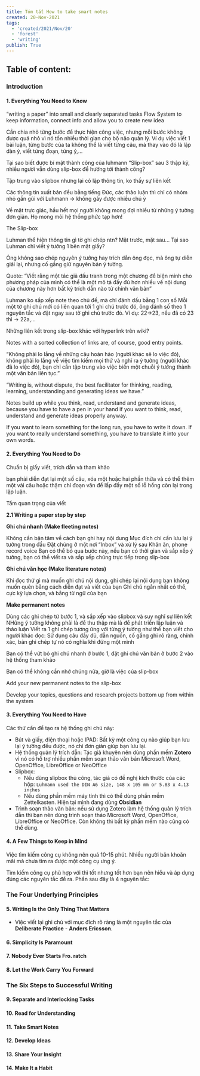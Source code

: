 ```yaml
---
title: Tóm tắt How to take smart notes
created: 20-Nov-2021
tags:
  - 'created/2021/Nov/20'
  - 'forest'
  - 'writing'
publish: True
---
```


## Table of content:

### Introduction
#### 1. Everything You Need to Know

“writing a paper” into small and clearly separated tasks
Flow
System to keep information, connect info and allow you to create new idea

Cần chia nhỏ từng bước để thực hiện công việc, nhưng mỗi bước không được quá nhỏ vì nó tốn nhiều thời gian cho bộ não quản lý. Ví dụ việc viết 1 bài luận, từng bước của ta không thể là viết từng câu, mà thay vào đó là lập dàn ý, viết từng đoạn, từng ý,...

Tại sao biết được bí mật thành công của luhmann “Slip-box” sau 3 thập kỷ, nhiều người vẫn dùng slip-box để hướng tới thành công?

Tập trung vào slipbox nhưng lại cô lập thông tin, ko thấy sự liên kết

Các thông tin xuất bản đều bằng tiếng Đức, các thảo luận thì chỉ có nhóm nhỏ gần gũi với Luhmann -> không gây được nhiều chú ý

Về mặt trực giác, hầu hết mọi người không mong đợi nhiều từ những ý tưởng đơn giản. Họ mong mỏi hệ thống phức tạp hơn!

The Slip-box

Luhman thể hiện thông tin gì tờ ghi chép ntn? Mặt trước, mặt sau...
Tại sao Luhman chỉ viết ý tưởng 1 bên mặt giấy?

Ông không sao chép nguyên ý tưởng hay trích dẫn ông đọc, mà ông tự diễn giải lại, nhưng cố gắng giữ nguyên bản ý tưởng.

Quote: “Viết rằng một tác giả đấu tranh trong một chương để biện minh cho phương pháp của mình có thể là một mô tả đầy đủ hơn nhiều về nội dung của chương này hơn bất kỳ trích dẫn nào từ chính văn bản”

Luhman ko sắp xếp note theo chủ đề, mà chỉ đánh dấu bằng 1 con số
Mỗi một tờ ghi chú mới có liên quan tới 1 ghi chú trước đó, ông đánh số theo 1 nguyên tắc và đặt ngay sau tờ ghi chú trước đó. Ví dụ: 22->23, nếu đã có 23 thì -> 22a,...

Những liên kết trong slip-box khác với hyperlink trên wiki?

Notes with a sorted collection of links are, of course, good entry points.

“Không phải lo lắng về những câu hoàn hảo (người khác sẽ lo việc đó), không phải lo lắng về việc tìm kiếm mọi thứ và nghĩ ra ý tưởng (người khác đã lo việc đó), bạn chỉ cần tập trung vào việc biến một chuỗi ý tưởng thành một văn bản liên tục.”

“Writing is, without dispute, the best facilitator for thinking, reading, learning, understanding and generating ideas we have.”

Notes build up while you think, read, understand and generate ideas, because you have to have a pen in your hand if you want to think, read, understand and generate ideas properly anyway.

If you want to learn something for the long run, you have to write it down. If you want to really understand something, you have to translate it into your own words. 

#### 2. Everything You Need to Do

Chuẩn bị giấy viết, trích dẫn và tham khảo

bạn phải diễn đạt lại một số câu, xóa một hoặc hai phần thừa và có thể thêm một vài câu hoặc thậm chí đoạn văn để lấp đầy một số lỗ hổng còn lại trong lập luận.

Tầm quan trọng của viết


**2.1 Writing a paper step by step**

**Ghi chú nhanh (Make fleeting notes)**

Không cần bận tâm về cách bạn ghi hay nội dung
Mục đích chỉ cần lưu lại ý tưởng trong đầu
Đặt chúng ở một nơi “Inbox” và xử lý sau
Khăn ăn, phone record voice
Bạn có thể bỏ qua bước này, nếu bạn có thời gian và sắp xếp ý tưởng, bạn có thể viết ra và sắp xếp chúng trực tiếp trong slip-box

**Ghi chú văn học (Make literature notes)**

Khi đọc thứ gì mà muốn ghi chú nội dung, ghi chép lại nội dụng bạn không muốn quên bằng cách diễn đạt và viết của bạn
Ghi chú ngắn nhất có thể, cực kỳ lựa chọn, và bằng từ ngữ của bạn

**Make permanent notes**

Dùng các ghi chép từ bước 1, và sắp xếp vào slipbox và suy nghĩ sự liên kết
NHững ý tưởng không phải là để thu thập mà là để phát triển lập luận và thảo luận
Viết ra 1 ghi chép tương ứng với từng ý tưởng như thể bạn viết cho người khác đọc: Sử dụng câu đầy đủ, dẫn nguồn, cố gắng ghi rõ ràng, chính xác, bản ghi chép tự nó có nghĩa khi đứng một mình

Bạn có thể vứt bỏ ghi chú nhanh ở bước 1, đặt ghi chú văn bản ở bước 2 vào hệ thống tham khảo

Bạn có thể không cần nhớ chúng nữa, giờ là việc của slip-box

Add your new permanent notes to the slip-box

Develop your topics, questions and research projects bottom up from within the system

#### 3. Everything You Need to Have
Các thứ cần để tạo ra hệ thống ghi chú này:

- Bút và giấy, điện thoại hoặc IPAD: Bất kỳ một công cụ nào giúp bạn lưu lại ý tưởng đều được, nó chỉ đơn giản giúp bạn lưu lại.
- Hệ thống quản lý trích dẫn: Tác giả khuyên nên dùng phần mềm __Zotero__ vì nó có hỗ trợ nhiều phần mềm soạn thảo văn bản Microsoft Word, OpenOffice, LibreOffice or NeoOffice
- Slipbox:
	- Nếu dùng slipbox thủ công, tác giả có đề nghị kích thước của các hộp: `Luhmann used the DIN A6 size, 148 x 105 mm or 5.83 x 4.13 inches`
	- Nếu dùng phần mềm máy tính thì có thể dùng phần mềm Zettelkasten. Hiện tại mình đang dùng __Obsidian__
- Trình soạn thảo văn bản: nếu sử dụng Zotero làm hệ thống quản lý trích dẫn thì bạn nên  dùng trình soạn thảo Microsoft Word, OpenOffice, LibreOffice or NeoOffice. Còn không thì bất kỳ phần mềm nào cũng có thể dùng.

#### 4. A Few Things to Keep in Mind
Việc tìm kiếm công cụ không nên quá 10-15 phút. Nhiều người băn khoăn mãi mà chưa tìm ra được một công cụ ưng ý. 

Tìm kiếm công cụ phù hợp với thì tốt nhưng tốt hơn bạn nên hiểu và áp dụng đúng các nguyên tắc đề ra. Phần sau đây là 4 nguyên tắc:

### The Four Underlying Principles

#### 5. Writing Is the Only Thing That Matters
- Việc viết lại ghi chú với mục đích rõ ràng là một nguyên tắc của __Deliberate Practice__ - __Anders Ericsson__.

#### 6. Simplicity Is Paramount
#### 7. Nobody Ever Starts Fro. ratch
#### 8. Let the Work Carry You Forward

### The Six Steps to Successful Writing

#### 9. Separate and Interlocking Tasks
#### 10. Read for Understanding
#### 11. Take Smart Notes
#### 12. Develop Ideas
#### 13. Share Your Insight
#### 14. Make It a Habit


